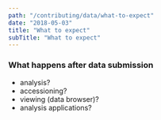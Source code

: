 ```yaml
---
path: "/contributing/data/what-to-expect"
date: "2018-05-03"
title: "What to expect"
subTitle: "What to expect"
---
```


### What happens after data submission

* analysis?
* accessioning?
* viewing (data browser)?
* analysis applications?
